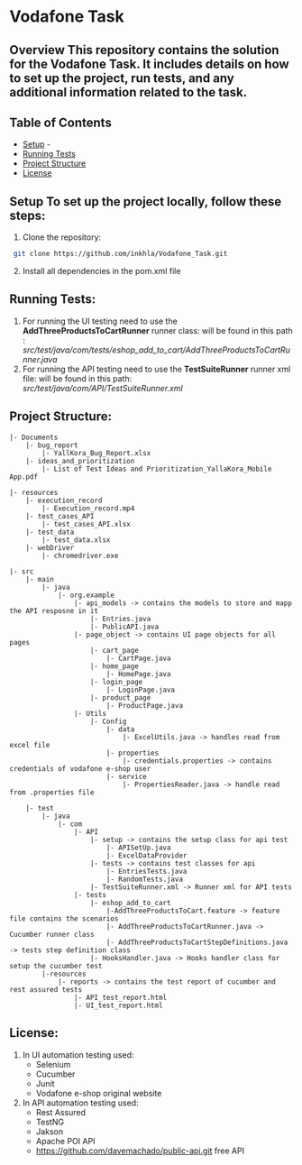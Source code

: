 # Vodafone Task  
## Overview This repository contains the solution for the Vodafone Task. It includes details on how to set up the project, run tests, and any additional information related to the task.
 ## Table of Contents  
- [Setup](#setup) - 
- [Running Tests](#running-tests)
- [Project Structure](#project-structure) 
 - [License](#license) 
 ## Setup To set up the project locally, follow these steps: 
 1. Clone the repository: 
 ```bash
  git clone https://github.com/inkhla/Vodafone_Task.git
  ```
  2. Install all dependencies in the pom.xml file 
   ## Running Tests:
   1. For running the UI testing need to use the **AddThreeProductsToCartRunner** runner class:
		   will be found in this path : *src/test/java/com/tests/eshop_add_to_cart/AddThreeProductsToCartRunner.java*	
 2. For running the API testing need to use the **TestSuiteRunner** runner xml file:
			will be found in this path: *src/test/java/com/API/TestSuiteRunner.xml*
## Project Structure:
```
|- Documents
	|- bug_report
		|- YallKora_Bug_Report.xlsx
	|- ideas_and_prioritization
		|- List of Test Ideas and Prioritization_YallaKora_Mobile App.pdf
		
|- resources
	|- execution_record
		|- Execution_record.mp4
	|- test_cases_API
		|- test_cases_API.xlsx
	|- test_data
		|- test_data.xlsx
	|- webDriver
		|- chromedriver.exe

|- src
	|- main
		|- java
			|- org.example
				|- api_models -> contains the models to store and mapp the API resposne in it
					|- Entries.java
					|- PublicAPI.java
				|- page_object -> contains UI page objects for all pages 
					|- cart_page
						|- CartPage.java
					|- home_page
						|- HomePage.java
					|- login_page
						|- LoginPage.java
					|- product_page
						|- ProductPage.java
				|- Utils
					|- Config
						|- data
							|- ExcelUtils.java -> handles read from excel file
						|- properties
							|- credentials.properties -> contains credentials of vodafone e-shop user
						|- service
							|- PropertiesReader.java -> handle read from .properties file
	
	|- test
		|- java
			|- com
				|- API
					|- setup -> contains the setup class for api test
						|- APISetUp.java
						|- ExcelDataProvider
					|- tests -> contains test classes for api
						|- EntriesTests.java
						|- RandomTests.java
					|- TestSuiteRunner.xml -> Runner xml for API tests
				|- tests
					|- eshop_add_to_cart
						|-AddThreeProductsToCart.feature -> feature file contains the scenarios
						|- AddThreeProductsToCartRunner.java -> Cucumber runner class
						|- AddThreeProductsToCartStepDefinitions.java -> tests step definition class
					|- HooksHandler.java -> Hooks handler class for setup the cucumber test
		|-resources
			|- reports -> contains the test report of cucumber and rest assured tests
				|- API_test_report.html
				|- UI_test_report.html
```
## License:

1. In UI automation testing used:
	* Selenium
	* Cucumber
	* Junit
	* Vodafone e-shop original website 
2. In API automation testing used:
	* Rest Assured
	* TestNG
	* Jakson
	* Apache POI API
	* https://github.com/davemachado/public-api.git free API
